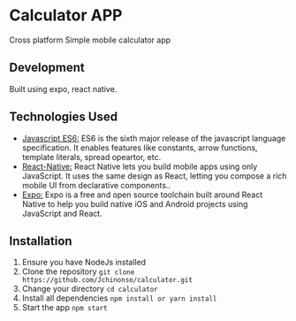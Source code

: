 # Calculator APP
Cross platform Simple mobile calculator app

Development
-------------
Built using expo, react native.

Technologies Used
-----------------

* [Javascript ES6:](https://en.wikipedia.org/wiki/ECMAScript) ES6 is the sixth major release of the javascript language specification. It enables features like constants, arrow functions, template literals, spread opeartor, etc.
* [React-Native:](https://facebook.github.io/react-native/) React Native lets you build mobile apps using only JavaScript. It uses the same design as React, letting you compose a rich mobile UI from declarative components..
* [Expo:](http://expo.io) Expo is a free and open source toolchain built around React Native to help you build native iOS and Android projects using JavaScript and React.


Installation
------------
1.  Ensure you have NodeJs installed
2.  Clone the repository `git clone https://github.com/Jchinonso/calculator.git `
3.  Change your directory `cd calculator`
4.  Install all dependencies `npm install or yarn install`
5.  Start the app `npm start`


